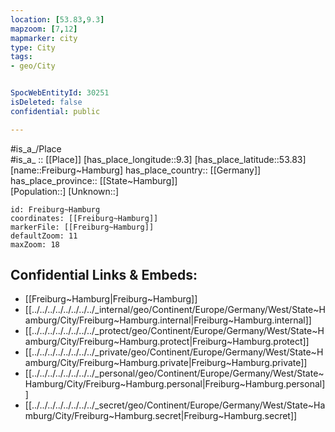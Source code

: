 ```yaml
---
location: [53.83,9.3] 
mapzoom: [7,12] 
mapmarker: city 
type: City
tags:
- geo/City


SpocWebEntityId: 30251
isDeleted: false
confidential: public

---
```

#is_a_/Place  
#is_a_ :: [[Place]] 
[has_place_longitude::9.3] 
[has_place_latitude::53.83] 
[name::Freiburg~Hamburg] 
has_place_country:: [[Germany]]  
has_place_province:: [[State~Hamburg]]  
[Population::] 
[Unknown::] 


```leaflet
id: Freiburg~Hamburg
coordinates: [[Freiburg~Hamburg]] 
markerFile: [[Freiburg~Hamburg]] 
defaultZoom: 11 
maxZoom: 18
```


## Confidential Links & Embeds: 
- [[Freiburg~Hamburg|Freiburg~Hamburg]]  
- [[../../../../../../../../_internal/geo/Continent/Europe/Germany/West/State~Hamburg/City/Freiburg~Hamburg.internal|Freiburg~Hamburg.internal]] 
- [[../../../../../../../../_protect/geo/Continent/Europe/Germany/West/State~Hamburg/City/Freiburg~Hamburg.protect|Freiburg~Hamburg.protect]] 
- [[../../../../../../../../_private/geo/Continent/Europe/Germany/West/State~Hamburg/City/Freiburg~Hamburg.private|Freiburg~Hamburg.private]] 
- [[../../../../../../../../_personal/geo/Continent/Europe/Germany/West/State~Hamburg/City/Freiburg~Hamburg.personal|Freiburg~Hamburg.personal]] 
- [[../../../../../../../../_secret/geo/Continent/Europe/Germany/West/State~Hamburg/City/Freiburg~Hamburg.secret|Freiburg~Hamburg.secret]] 
